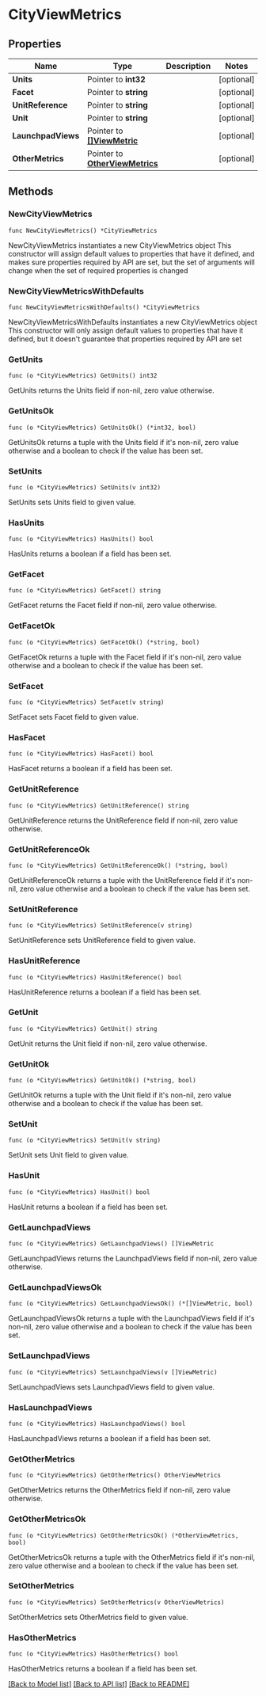 # CityViewMetrics

## Properties

Name | Type | Description | Notes
------------ | ------------- | ------------- | -------------
**Units** | Pointer to **int32** |  | [optional] 
**Facet** | Pointer to **string** |  | [optional] 
**UnitReference** | Pointer to **string** |  | [optional] 
**Unit** | Pointer to **string** |  | [optional] 
**LaunchpadViews** | Pointer to [**[]ViewMetric**](ViewMetric.md) |  | [optional] 
**OtherMetrics** | Pointer to [**OtherViewMetrics**](OtherViewMetrics.md) |  | [optional] 

## Methods

### NewCityViewMetrics

`func NewCityViewMetrics() *CityViewMetrics`

NewCityViewMetrics instantiates a new CityViewMetrics object
This constructor will assign default values to properties that have it defined,
and makes sure properties required by API are set, but the set of arguments
will change when the set of required properties is changed

### NewCityViewMetricsWithDefaults

`func NewCityViewMetricsWithDefaults() *CityViewMetrics`

NewCityViewMetricsWithDefaults instantiates a new CityViewMetrics object
This constructor will only assign default values to properties that have it defined,
but it doesn't guarantee that properties required by API are set

### GetUnits

`func (o *CityViewMetrics) GetUnits() int32`

GetUnits returns the Units field if non-nil, zero value otherwise.

### GetUnitsOk

`func (o *CityViewMetrics) GetUnitsOk() (*int32, bool)`

GetUnitsOk returns a tuple with the Units field if it's non-nil, zero value otherwise
and a boolean to check if the value has been set.

### SetUnits

`func (o *CityViewMetrics) SetUnits(v int32)`

SetUnits sets Units field to given value.

### HasUnits

`func (o *CityViewMetrics) HasUnits() bool`

HasUnits returns a boolean if a field has been set.

### GetFacet

`func (o *CityViewMetrics) GetFacet() string`

GetFacet returns the Facet field if non-nil, zero value otherwise.

### GetFacetOk

`func (o *CityViewMetrics) GetFacetOk() (*string, bool)`

GetFacetOk returns a tuple with the Facet field if it's non-nil, zero value otherwise
and a boolean to check if the value has been set.

### SetFacet

`func (o *CityViewMetrics) SetFacet(v string)`

SetFacet sets Facet field to given value.

### HasFacet

`func (o *CityViewMetrics) HasFacet() bool`

HasFacet returns a boolean if a field has been set.

### GetUnitReference

`func (o *CityViewMetrics) GetUnitReference() string`

GetUnitReference returns the UnitReference field if non-nil, zero value otherwise.

### GetUnitReferenceOk

`func (o *CityViewMetrics) GetUnitReferenceOk() (*string, bool)`

GetUnitReferenceOk returns a tuple with the UnitReference field if it's non-nil, zero value otherwise
and a boolean to check if the value has been set.

### SetUnitReference

`func (o *CityViewMetrics) SetUnitReference(v string)`

SetUnitReference sets UnitReference field to given value.

### HasUnitReference

`func (o *CityViewMetrics) HasUnitReference() bool`

HasUnitReference returns a boolean if a field has been set.

### GetUnit

`func (o *CityViewMetrics) GetUnit() string`

GetUnit returns the Unit field if non-nil, zero value otherwise.

### GetUnitOk

`func (o *CityViewMetrics) GetUnitOk() (*string, bool)`

GetUnitOk returns a tuple with the Unit field if it's non-nil, zero value otherwise
and a boolean to check if the value has been set.

### SetUnit

`func (o *CityViewMetrics) SetUnit(v string)`

SetUnit sets Unit field to given value.

### HasUnit

`func (o *CityViewMetrics) HasUnit() bool`

HasUnit returns a boolean if a field has been set.

### GetLaunchpadViews

`func (o *CityViewMetrics) GetLaunchpadViews() []ViewMetric`

GetLaunchpadViews returns the LaunchpadViews field if non-nil, zero value otherwise.

### GetLaunchpadViewsOk

`func (o *CityViewMetrics) GetLaunchpadViewsOk() (*[]ViewMetric, bool)`

GetLaunchpadViewsOk returns a tuple with the LaunchpadViews field if it's non-nil, zero value otherwise
and a boolean to check if the value has been set.

### SetLaunchpadViews

`func (o *CityViewMetrics) SetLaunchpadViews(v []ViewMetric)`

SetLaunchpadViews sets LaunchpadViews field to given value.

### HasLaunchpadViews

`func (o *CityViewMetrics) HasLaunchpadViews() bool`

HasLaunchpadViews returns a boolean if a field has been set.

### GetOtherMetrics

`func (o *CityViewMetrics) GetOtherMetrics() OtherViewMetrics`

GetOtherMetrics returns the OtherMetrics field if non-nil, zero value otherwise.

### GetOtherMetricsOk

`func (o *CityViewMetrics) GetOtherMetricsOk() (*OtherViewMetrics, bool)`

GetOtherMetricsOk returns a tuple with the OtherMetrics field if it's non-nil, zero value otherwise
and a boolean to check if the value has been set.

### SetOtherMetrics

`func (o *CityViewMetrics) SetOtherMetrics(v OtherViewMetrics)`

SetOtherMetrics sets OtherMetrics field to given value.

### HasOtherMetrics

`func (o *CityViewMetrics) HasOtherMetrics() bool`

HasOtherMetrics returns a boolean if a field has been set.


[[Back to Model list]](../README.md#documentation-for-models) [[Back to API list]](../README.md#documentation-for-api-endpoints) [[Back to README]](../README.md)


